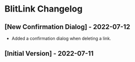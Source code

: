 # BlitLink Changelog

## [New Confirmation Dialog] - 2022-07-12

- Added a confirmation dialog when deleting a link.

## [Initial Version] - 2022-07-11
